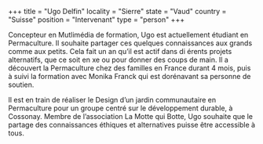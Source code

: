 +++
title = "Ugo Delfin"
locality = "Sierre"
state = "Vaud"
country = "Suisse"
position = "Intervenant"
type = "person"
+++

Concepteur en Mutlimédia de formation, Ugo est actuellement étudiant en
Permaculture. Il souhaite partager ces quelques connaissances aux grands comme
aux petits. Cela fait un an qu’il est actif dans di érents projets alternatifs,
que ce soit en  xe ou pour donner des coups de main. Il a découvert la
Permaculture chez des familles en France durant 4 mois, puis à suivi la formation
avec Monika Franck qui est dorénavant sa personne de soutien.

Il est en train de réaliser le Design d’un jardin communautaire en Permaculture
pour un groupe centré sur le développement durable, à Cossonay. Membre de
l’association La Motte qui Botte, Ugo souhaite que le partage des connaissances
éthiques et alternatives puisse être accessible à tous.
